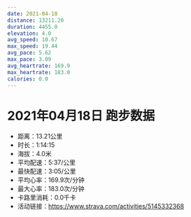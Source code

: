 ```yaml
---
date: 2021-04-18
distance: 13211.20
duration: 4455.0
elevation: 4.0
avg_speed: 10.67
max_speed: 19.44
avg_pace: 5.62
max_pace: 3.09
avg_heartrate: 169.9
max_heartrate: 183.0
calories: 0.0
---
```


# 2021年04月18日 跑步数据

- 距离：13.21公里
- 时长：1:14:15
- 海拔：4.0米
- 平均配速：5:37/公里
- 最快配速：3:05/公里
- 平均心率：169.9次/分钟
- 最大心率：183.0次/分钟
- 卡路里消耗：0.0千卡
- 活动链接：https://www.strava.com/activities/5145332368
